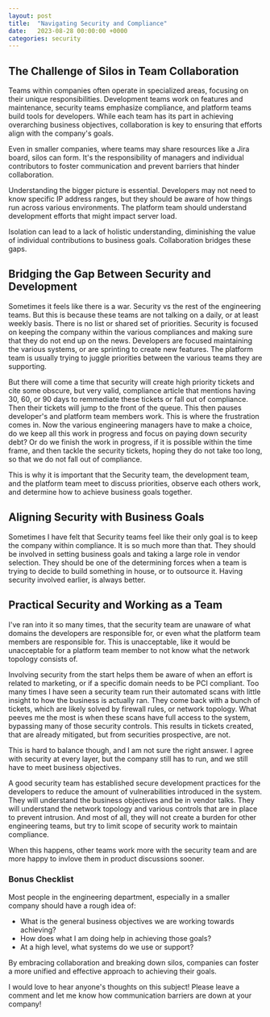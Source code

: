 ```yaml
---
layout: post
title:  "Navigating Security and Compliance"
date:   2023-08-28 00:00:00 +0000
categories: security
---
```


## The Challenge of Silos in Team Collaboration

Teams within companies often operate in specialized areas, focusing on their unique responsibilities. Development teams work on features and maintenance, security teams emphasize compliance, and platform teams build tools for developers. While each team has its part in achieving overarching business objectives, collaboration is key to ensuring that efforts align with the company's goals.

Even in smaller companies, where teams may share resources like a Jira board, silos can form. It's the responsibility of managers and individual contributors to foster communication and prevent barriers that hinder collaboration.

Understanding the bigger picture is essential. Developers may not need to know specific IP address ranges, but they should be aware of how things run across various environments. The platform team should understand development efforts that might impact server load.

Isolation can lead to a lack of holistic understanding, diminishing the value of individual contributions to business goals. Collaboration bridges these gaps.

## Bridging the Gap Between Security and Development

Sometimes it feels like there is a war. Security vs the rest of the engineering teams. But this is because these teams are not talking on a daily, or at least weekly basis. There is no list or shared set of priorities. Security is focused on keeping the company within the various compliances and making sure that they do not end up on the news. Developers are focused maintaining the various systems, or are sprinting to create new features. The platform team is usually trying to juggle priorities between the various teams they are supporting. 

But there will come a time that security will create high priority tickets and cite some obscure, but very valid, compliance article that mentions having 30, 60, or 90 days to remmediate these tickets or fall out of compliance. Then their tickets will jump to the front of the queue. This then pauses developer's and platform team members work. This is where the frustration comes in. Now the various engineering managers have to make a choice, do we keep all this work in progress and focus on paying down security debt? Or do we finish the work in progress, if it is possible within the time frame, and then tackle the security tickets, hoping they do not take too long, so that we do not fall out of compliance. 

This is why it is important that the Security team, the development team, and the platform team meet to discuss priorities, observe each others work, and determine how to achieve business goals together.

## Aligning Security with Business Goals

Sometimes I have felt that Security teams feel like their only goal is to keep the company within compliance. It is so much more than that. They should be involved in setting business goals and taking a large role in vendor selection. They should be one of the determining forces when a team is trying to decide to build something in house, or to outsource it. Having security involved earlier, is always better. 

## Practical Security and Working as a Team

I've ran into it so many times, that the security team are unaware of what domains the developers are responsible for, or even what the platform team members are responsible for.
This is unacceptable, like it would be unacceptable for a platform team member to not know what the network topology consists of. 

Involving security from the start helps them be aware of when an effort is related to marketing, or if a specific domain needs to be PCI compliant. Too many times I have seen a security team run their automated scans with little insight to how the business is actually ran. They come back with a bunch of tickets, which are likely solved by firewall rules, or network topology. What peeves me the most is when these scans have full access to the system, bypassing many of those security controls. This results in tickets created, that are already mitigated, but from securities prospective, are not. 

This is hard to balance though, and I am not sure the right answer. I agree with security at every layer, but the company still has to run, and we still have to meet business objectives.

A good security team has established secure development practices for the developers to reduce the amount of vulnerabilities introduced in the system. They will understand the business objectives and be in vendor talks. They will understand the network topology and various controls that are in place to prevent intrusion. And most of all, they will not create a burden for other engineering teams, but try to limit scope of security work to maintain compliance. 

When this happens, other teams work more with the security team and are more happy to invlove them in product discussions sooner.


### Bonus Checklist

Most people in the engineering department, especially in a smaller company should have a rough idea of:

- What is the general business objectives we are working towards achieving?
- How does what I am doing help in achieving those goals?
- At a high level, what systems do we use or support?

By embracing collaboration and breaking down silos, companies can foster a more unified and effective approach to achieving their goals.

I would love to hear anyone's thoughts on this subject! Please leave a comment and let me know how communication barriers are down at your company!



